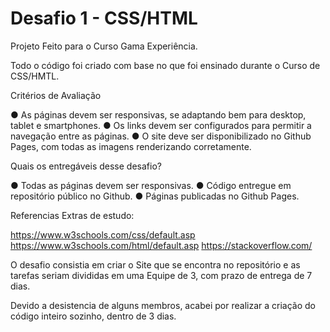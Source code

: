 # Desafio 1 - CSS/HTML 


Projeto Feito para o Curso Gama Experiência. 

Todo o código foi criado com base no que foi ensinado durante o Curso de CSS/HMTL. 

Critérios de Avaliação

● As páginas devem ser responsivas, se adaptando bem para desktop, tablet e smartphones.
● Os links devem ser configurados para permitir a navegação entre as páginas.
● O site deve ser disponibilizado no Github Pages, com todas as imagens renderizando corretamente.


Quais os entregáveis desse desafio?

● Todas as páginas devem ser responsivas.
● Código entregue em repositório público no Github.
● Páginas publicadas no Github Pages.

Referencias Extras de estudo: 

https://www.w3schools.com/css/default.asp
https://www.w3schools.com/html/default.asp
https://stackoverflow.com/


O desafio consistia em criar o Site que se encontra no repositório e as tarefas seriam divididas em uma Equipe de 3, com prazo de entrega de 7 dias. 

Devido a desistencia de alguns membros, acabei por realizar a criação do código inteiro sozinho, dentro de 3 dias. 
